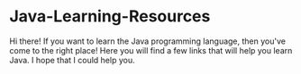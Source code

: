 # Java-Learning-Resources
Hi there! If you want to learn the Java programming language, then you've come to the right place! Here you will find a few links that will help you learn Java. I hope that I could help you.
